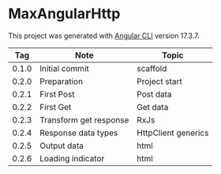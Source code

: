 # MaxAngularHttp

This project was generated with [Angular CLI](https://github.com/angular/angular-cli) version 17.3.7.

| Tag   | Note                   | Topic               |
| ----- | ---------------------- | ------------------- |
| 0.1.0 | Initial commit         | scaffold            |
| 0.2.0 | Preparation            | Project start       |
| 0.2.1 | First Post             | Post data           |
| 0.2.2 | First Get              | Get data            |
| 0.2.3 | Transform get response | RxJs                |
| 0.2.4 | Response data types    | HttpClient generics |
| 0.2.5 | Output data            | html                |
| 0.2.6 | Loading indicator      | html                |